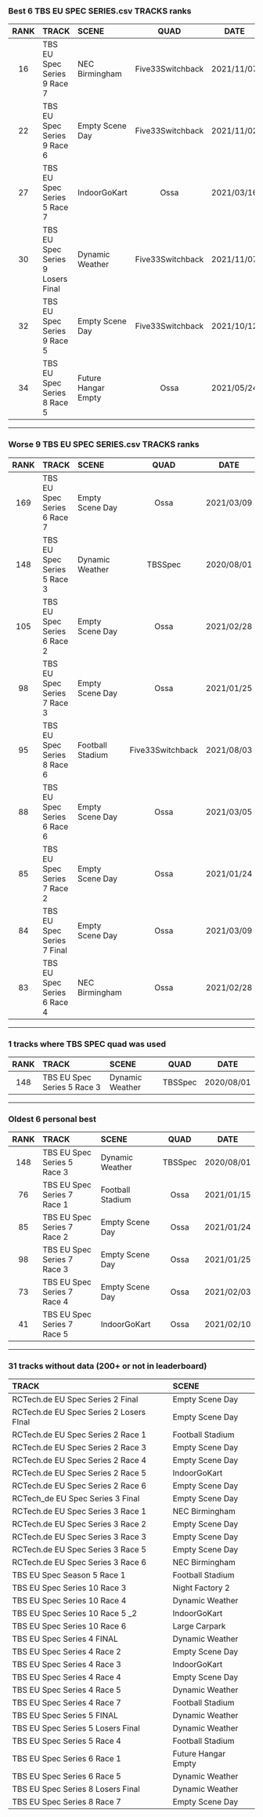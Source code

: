 ### Best 6 TBS EU SPEC SERIES.csv TRACKS ranks
|RANK|TRACK|SCENE|QUAD|DATE|
|:---:|:---|:---|:---:|:---:|
|16|TBS EU Spec Series 9 Race 7|NEC Birmingham|Five33Switchback|2021/11/07|
|22|TBS EU Spec Series 9 Race 6|Empty Scene Day|Five33Switchback|2021/11/02|
|27|TBS EU Spec Series 5 Race 7|IndoorGoKart|Ossa|2021/03/16|
|30|TBS EU Spec Series 9 Losers Final|Dynamic Weather|Five33Switchback|2021/11/07|
|32|TBS EU Spec Series 9 Race 5|Empty Scene Day|Five33Switchback|2021/10/12|
|34|TBS EU Spec Series 8 Race 5|Future Hangar Empty|Ossa|2021/05/24|
---
### Worse 9 TBS EU SPEC SERIES.csv TRACKS ranks
|RANK|TRACK|SCENE|QUAD|DATE|
|:---:|:---|:---|:---:|:---:|
|169|TBS EU Spec Series 6 Race 7|Empty Scene Day|Ossa|2021/03/09|
|148|TBS EU Spec Series 5 Race 3|Dynamic Weather|TBSSpec|2020/08/01|
|105|TBS EU Spec Series 6 Race 2|Empty Scene Day|Ossa|2021/02/28|
|98|TBS EU Spec Series 7 Race 3|Empty Scene Day|Ossa|2021/01/25|
|95|TBS EU Spec Series 8 Race 6|Football Stadium|Five33Switchback|2021/08/03|
|88|TBS EU Spec Series 6 Race 6|Empty Scene Day|Ossa|2021/03/05|
|85|TBS EU Spec Series 7 Race 2|Empty Scene Day|Ossa|2021/01/24|
|84|TBS EU Spec Series 7 Final |Empty Scene Day|Ossa|2021/03/09|
|83|TBS EU Spec Series 6 Race 4|NEC Birmingham|Ossa|2021/02/28|
---
### 1 tracks where TBS SPEC quad was used
|RANK|TRACK|SCENE|QUAD|DATE|
|:---:|:---|:---|:---:|:---:|
|148|TBS EU Spec Series 5 Race 3|Dynamic Weather|TBSSpec|2020/08/01|
---
### Oldest 6 personal best
|RANK|TRACK|SCENE|QUAD|DATE|
|:---:|:---|:---|:---:|:---:|
|148|TBS EU Spec Series 5 Race 3|Dynamic Weather|TBSSpec|2020/08/01|
|76|TBS EU Spec Series 7 Race 1|Football Stadium|Ossa|2021/01/15|
|85|TBS EU Spec Series 7 Race 2|Empty Scene Day|Ossa|2021/01/24|
|98|TBS EU Spec Series 7 Race 3|Empty Scene Day|Ossa|2021/01/25|
|73|TBS EU Spec Series 7 Race 4|Empty Scene Day|Ossa|2021/02/03|
|41|TBS EU Spec Series 7 Race 5|IndoorGoKart|Ossa|2021/02/10|
---
### 31 tracks without data (200+ or not in leaderboard)
|TRACK|SCENE|
|:---|:---|
|RCTech.de EU Spec Series 2 Final|Empty Scene Day|
|RCTech.de EU Spec Series 2 Losers FInal|Empty Scene Day|
|RCTech.de EU Spec Series 2 Race 1|Football Stadium|
|RCTech.de EU Spec Series 2 Race 3|Empty Scene Day|
|RCTech.de EU Spec Series 2 Race 4|Empty Scene Day|
|RCTech.de EU Spec Series 2 Race 5|IndoorGoKart|
|RCTech.de EU Spec Series 2 Race 6|Empty Scene Day|
|RCTech_de EU Spec Series 3 Final|Empty Scene Day|
|RCTech.de EU Spec Series 3 Race 1|NEC Birmingham|
|RCTech.de EU Spec Series 3 Race 2|Empty Scene Day|
|RCTech.de EU Spec Series 3 Race 3|Empty Scene Day|
|RCTech.de EU Spec Series 3 Race 5|Empty Scene Day|
|RCTech.de EU Spec Series 3 Race 6|NEC Birmingham|
|TBS EU Spec Season 5 Race 1|Football Stadium|
|TBS EU Spec Series 10 Race 3|Night Factory 2|
|TBS EU Spec Series 10 Race 4|Dynamic Weather|
|TBS EU Spec Series 10 Race 5 _2|IndoorGoKart|
|TBS EU Spec Series 10 Race 6|Large Carpark|
|TBS EU Spec Series 4 FINAL|Dynamic Weather|
|TBS EU Spec Series 4 Race 2|Empty Scene Day|
|TBS EU Spec Series 4 Race 3|IndoorGoKart|
|TBS EU Spec Series 4 Race 4|Empty Scene Day|
|TBS EU Spec Series 4 Race 5|Dynamic Weather|
|TBS EU Spec Series 4 Race 7|Football Stadium|
|TBS EU Spec Series 5 FINAL |Dynamic Weather|
|TBS EU Spec Series 5 Losers Final|Dynamic Weather|
|TBS EU Spec Series 5 Race 4|Football Stadium|
|TBS EU Spec Series 6 Race 1|Future Hangar Empty|
|TBS EU Spec Series 6 Race 5|Dynamic Weather|
|TBS EU Spec Series 8 Losers Final|Dynamic Weather|
|TBS EU Spec Series 8 Race 7|Empty Scene Day|

